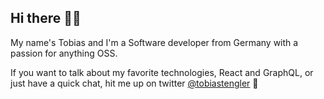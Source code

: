 ## Hi there 👋🏻

My name's Tobias and I'm a Software developer from Germany with a passion for anything OSS.

If you want to talk about my favorite technologies, React and GraphQL, or just have a quick chat, hit me up on twitter [@tobiastengler](https://twitter.com/tobiastengler) 🚀
